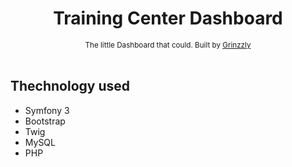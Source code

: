 <h1 align="center">Training Center Dashboard</h1>

<div align="center">
  <sub>The little Dashboard that could. Built by
  <a href="https://github.com/Grinzzly">Grinzzly</a>
  </a>
</div>

<br/>

## Thechnology used

* Symfony 3
* Bootstrap
* Twig
* MySQL
* PHP
